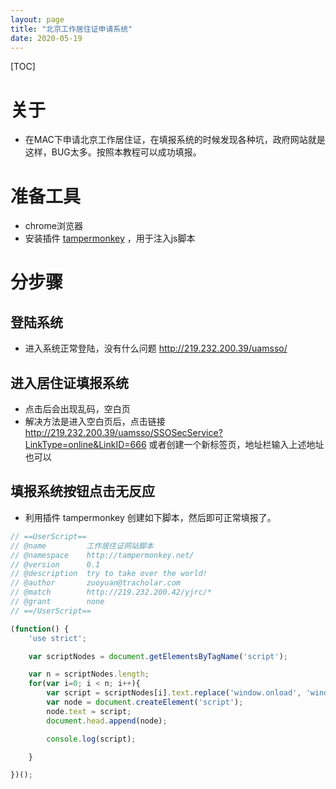 ```yaml
---
layout: page
title: "北京工作居住证申请系统"
date: 2020-05-19
---
```

[TOC]


# 关于
- 在MAC下申请北京工作居住证，在填报系统的时候发现各种坑，政府网站就是这样，BUG太多。按照本教程可以成功填报。

# 准备工具
- chrome浏览器
- 安装插件 [tampermonkey](http://www.tampermonkey.net/) ，用于注入js脚本

# 分步骤

## 登陆系统
- 进入系统正常登陆，没有什么问题 <http://219.232.200.39/uamsso/>

## 进入居住证填报系统
- 点击后会出现乱码，空白页
- 解决方法是进入空白页后，点击链接 <http://219.232.200.39/uamsso/SSOSecService?LinkType=online&LinkID=666>  或者创建一个新标签页，地址栏输入上述地址也可以

## 填报系统按钮点击无反应
- 利用插件 tampermonkey 创建如下脚本，然后即可正常填报了。

```javascript
// ==UserScript==
// @name         工作居住证网站脚本
// @namespace    http://tampermonkey.net/
// @version      0.1
// @description  try to take over the world!
// @author       zuoyuan@tracholar.com
// @match        http://219.232.200.42/yjrc/*
// @grant        none
// ==/UserScript==

(function() {
    'use strict';

    var scriptNodes = document.getElementsByTagName('script');

    var n = scriptNodes.length;
    for(var i=0; i < n; i++){
        var script = scriptNodes[i].text.replace('window.onload', 'window_onload');
        var node = document.createElement('script');
        node.text = script;
        document.head.append(node);

        console.log(script);

    }

})();
```
